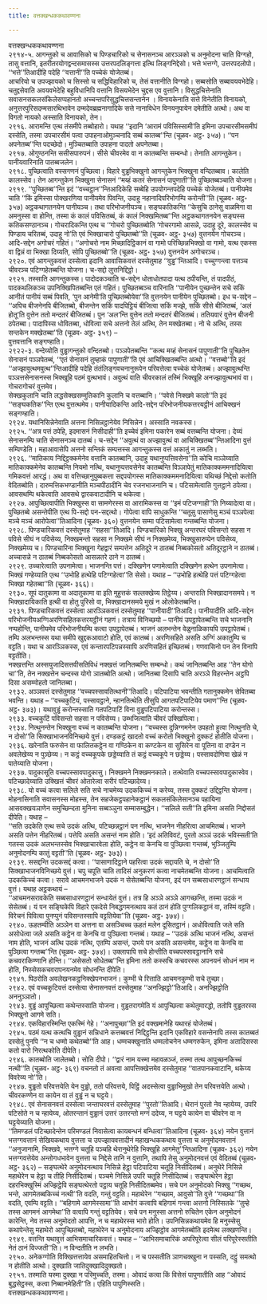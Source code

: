 ```yaml
---
title: वत्तक्खन्धककथावण्णना

---
```

वत्तक्खन्धककथावण्णना  
२९१४-५. आगन्तुको च आवासिको च पिण्डचारिको च सेनासनञ्च आरञ्ञको च अनुमोदना चाति विग्गहो, तासु वत्तानि, इतरीतरयोगद्वन्दसमासस्स उत्तरपदलिङ्गत्ता इत्थि लिङ्गनिद्देसो। भत्ते भत्तग्गे, उत्तरपदलोपो। ‘‘भत्ते’’तिआदीहि पदेहि ‘‘वत्तानी’’ति पच्चेकं योजेतब्बं।  
आचरियो च उपज्झायको च सिस्सो च सद्धिविहारिको च, तेसं वत्तानीति विग्गहो। सब्बसोति सब्बावयवभेदेहि। चतुद्दसेवाति अवयवभेदेहि बहुविधानिपि वत्तानि विसयभेदेन चुद्दस एव वुत्तानि। विसुद्धचित्तेनाति सवासनसकलसंकिलेसप्पहानतो अच्चन्तपरिसुद्धचित्तसन्तानेन । विनायकेनाति सत्ते विनेतीति विनायको, अनुत्तरपुरिसदम्मसारथिभावेन दम्मदेवब्रह्मनागादिके सत्ते नानाविधेन विनयनुपायेन दमेतीति अत्थो। अथ वा विगतो नायको अस्साति विनायको, तेन।  
२९१६. आरामन्ति एत्थ तंसमीपे तब्बोहारो। यथाह ‘‘इदानि ‘आरामं पविसिस्सामी’ति इमिना उपचारसीमसमीपं दस्सेति, तस्मा उपचारसीमं पत्वा उपाहनाओमुञ्चनादि सब्बं कातब्ब’’न्ति (चूळव॰ अट्ठ॰ ३५७)। ‘‘पन अपनेतब्ब’’न्ति पदच्छेदो। मुञ्चितब्बाति उपाहना पादतो अपनेतब्बा।  
२९१७. ओगुण्ठनन्ति ससीसपारुपनं। सीसे चीवरमेव वा न कातब्बन्ति सम्बन्धो। तेनाति आगन्तुकेन। पानीयवारिनाति पातब्बजलेन।  
२९१८. पुच्छित्वाति वस्सगणनं पुच्छित्वा। विहारे वुड्ढभिक्खुनो आगन्तुकेन भिक्खुना वन्दितब्बाव। कालेति कालस्सेव। तेन आगन्तुकेन भिक्खुना सेनासनं ‘‘मय्हं कतरं सेनासनं पापुणाती’’ति पुच्छितब्बञ्चाति योजना।  
२९१९. ‘‘पुच्छितब्ब’’न्ति इदं ‘‘वच्चट्ठान’’न्तिआदिकेहि सब्बेहि उपयोगन्तपदेहि पच्चेकं योजेतब्बं। पानीयमेव चाति ‘‘किं इमिस्सा पोक्खरणिया पानीयमेव पिवन्ति, उदाहु नहानादिपरिभोगम्पि करोन्ती’’ति (चूळव॰ अट्ठ॰ ३५७) अट्ठकथागतनयेन पानीयञ्च। तथा परिभोजनीयञ्च। सङ्घकतिकन्ति ‘‘केसुचि ठानेसु वाळमिगा वा अमनुस्सा वा होन्ति, तस्मा कं कालं पविसितब्बं, कं कालं निक्खमितब्ब’’न्ति अट्ठकथागतनयेन सङ्घस्स कतिकसण्ठानञ्च। गोचरादिकन्ति एत्थ च ‘‘गोचरो पुच्छितब्बोति ‘गोचरगामो आसन्ने, उदाहु दूरे, कालस्सेव च पिण्डाय चरितब्बं, उदाहु नो’ति एवं भिक्खाचारो पुच्छितब्बो’’ति (चूळव॰ अट्ठ॰ ३५७) वुत्तनयेन गोचरञ्च। आदि-सद्देन अगोचरं गहितं। ‘‘अगोचरो नाम मिच्छादिट्ठिकानं वा गामो परिच्छिन्नभिक्खो वा गामो, यत्थ एकस्स वा द्विन्नं वा भिक्खा दिय्यति, सोपि पुच्छितब्बो’’ति (चूळव॰ अट्ठ॰ ३५७) वुत्तनयेन अगोचरञ्च।  
२९२०. एवं आगन्तुकवत्तं दस्सेत्वा इदानि आवासिकवत्तं दस्सेतुमाह ‘‘वुड्ढ’’न्तिआदि। पच्चुग्गन्त्वा पत्तञ्च चीवरञ्च पटिग्गहेतब्बन्ति योजना। च-सद्दो लुत्तनिद्दिट्ठो।  
२९२१. तस्साति आगन्तुकस्स। पादोदकञ्चाति च-सद्देन धोताधोतपादा यत्थ ठपीयन्ति, तं पादपीठं, पादकथलिकञ्च उपनिक्खिपितब्बन्ति एतं गहितं। पुच्छितब्बञ्च वारिनाति ‘‘पानीयेन पुच्छन्तेन सचे सकिं आनीतं पानीयं सब्बं पिवति, ‘पुन आनेमी’ति पुच्छितब्बोयेवा’’ति वुत्तनयेन पानीयेन पुच्छितब्बो। इध च-सद्देन –  
‘‘अपिच बीजनेनपि बीजितब्बो, बीजन्तेन सकिं पादपिट्ठियं बीजित्वा सकिं मज्झे, सकिं सीसे बीजितब्बं, ‘अलं होतू’ति वुत्तेन ततो मन्दतरं बीजितब्बं। पुन ‘अल’न्ति वुत्तेन ततो मन्दतरं बीजितब्बं। ततियवारं वुत्तेन बीजनी ठपेतब्बा। पादापिस्स धोवितब्बा, धोवित्वा सचे अत्तनो तेलं अत्थि, तेन मक्खेतब्बा। नो चे अत्थि, तस्स सन्तकेन मक्खेतब्बा’’ति (चूळव॰ अट्ठ॰ ३५९) –  
वुत्तवत्तानि सङ्गण्हाति।  
२९२२-३. वन्देय्योति वुड्ढागन्तुको वन्दितब्बो। पञ्ञपेतब्बन्ति ‘‘कत्थ मय्हं सेनासनं पापुणाती’’ति पुच्छितेन सेनासनं पञ्ञपेतब्बं, ‘‘एतं सेनासनं तुम्हाकं पापुणाती’’ति एवं आचिक्खितब्बन्ति अत्थो। ‘‘वत्तब्बो’’ति इदं ‘‘अज्झावुत्थमवुत्थ’’न्तिआदीहि पदेहि तंतंलिङ्गवचनानुरूपेन परिवत्तेत्वा पच्चेकं योजेतब्बं। अज्झावुत्थन्ति पञ्ञत्तसेनासनस्स भिक्खूहि पठमं वुत्थभावं। अवुत्थं वाति चीवरकालं तस्मिं भिक्खूहि अनज्झावुत्थभावं वा। गोचरागोचरं वुत्तमेव।  
सेक्खकुलानि चाति लद्धसेक्खसम्मुतिकानि कुलानि च वत्तब्बानि। ‘‘पवेसे निक्खमे कालो’’ति इदं ‘‘सङ्घकतिक’’न्ति एत्थ वुत्तत्थमेव। पानीयादिकन्ति आदि-सद्देन परिभोजनीयकत्तरयट्ठीनं आचिक्खनं सङ्गण्हाति।  
२९२४. यथानिसिन्नेनेवाति अत्तना निसिन्नट्ठानेयेव निसिन्नेन। अस्साति नवकस्स।  
२९२५. ‘‘अत्र पत्तं ठपेहि, इदमासनं निसीदाही’’ति इच्चेवं इमिना पकारेन सब्बं वत्तब्बन्ति योजना। देय्यं सेनासनम्पि चाति सेनासनञ्च दातब्बं। च-सद्देन ‘‘अवुत्थं वा अज्झावुत्थं वा आचिक्खितब्ब’’न्तिआदिना वुत्तं सम्पिण्डेति। महाआवासेपि अत्तनो सन्तिकं सम्पत्तस्स आगन्तुकस्स वत्तं अकातुं न लब्भति।  
२९२६. ‘‘मातिकाय निद्दिट्ठक्कमेनेव वत्तानि कातब्बानि, उदाहु यथानुप्पत्तिवसेना’’ति कोचि मञ्ञेय्याति मातिकाक्कमेनेव कातब्बन्ति नियमो नत्थि, यथानुप्पत्तवसेनेव कातब्बन्ति विञ्ञापेतुं मातिकाक्कममनादियित्वा गमिकवत्तं आरद्धं। अथ वा वत्तिच्छानुपुब्बकत्ता सद्दपयोगस्स मातिकाक्कममनादियित्वा यथिच्छं निद्देसो कतोति वेदितब्बोति। दारुमत्तिकभण्डानीति मञ्चपीठादीनि चेव रजनभाजनानि च। पटिसामेत्वाति गुत्तट्ठाने ठपेत्वा। आवसथम्पि थकेत्वाति आवसथे द्वारकवाटादीनि च थकेत्वा।  
२९२७. आपुच्छित्वापीति भिक्खुस्स वा सामणेरस्स वा आरामिकस्स वा ‘‘इमं पटिजग्गाही’’ति निय्यादेत्वा वा। पुच्छितब्बे असन्तेपीति एत्थ पि-सद्दो पन-सद्दत्थो। गोपेत्वा वापि साधुकन्ति ‘‘चतूसु पासाणेसु मञ्चं पञ्ञपेत्वा मञ्चे मञ्चं आरोपेत्वा’’तिआदिना (चूळव॰ ३६०) वुत्तनयेन सम्मा पटिसामेत्वा गन्तब्बन्ति योजना।  
२९२८. पिण्डचारिकवत्तं दस्सेतुमाह ‘‘सहसा’’तिआदि। पिण्डचारिको भिक्खु अन्तरघरं पविसन्तो सहसा न पविसे सीघं न पविसेय्य, निक्खमन्तो सहसा न निक्खमे सीघं न निक्खमेय्य, भिक्खुसारुप्पेन पविसेय्य, निक्खमेय्य च। पिण्डचारिना भिक्खुना गेहद्वारं सम्पत्तेन अतिदूरे न ठातब्बं निब्बकोसतो अतिदूरट्ठाने न ठातब्बं। अच्चासन्ने न ठातब्बं निब्बकोसतो आसन्नतरे ठाने न ठातब्बं।  
२९२९. उच्चारेत्वाति उपनामेत्वा। भाजनन्ति पत्तं। दक्खिणेन पणामेत्वाति दक्खिणेन हत्थेन उपनामेत्वा। भिक्खं गण्हेय्याति एत्थ ‘‘उभोहि हत्थेहि पटिग्गहेत्वा’’ति सेसो। यथाह – ‘‘उभोहि हत्थेहि पत्तं पटिग्गहेत्वा भिक्खा गहेतब्बा’’ति (चूळव॰ ३६६)।  
२९३०. सूपं दातुकामा वा अदातुकामा वा इति मुहुत्तकं सल्लक्खेय्य तिट्ठेय्य। अन्तराति भिक्खादानसमये। न भिक्खादायिकाति इत्थी वा होतु पुरिसो वा, भिक्खादानसमये मुखं न ओलोकेतब्बन्ति।  
२९३१. पिण्डचारिकवत्तं दस्सेत्वा आरञ्ञिकवत्तं दस्सेतुमाह ‘‘पानीयादी’’तिआदि। पानीयादीति आदि-सद्देन परिभोजनीयअग्गिअरणिसहितकत्तरयट्ठीनं गहणं। तत्रायं विनिच्छयो – पानीयं उपट्ठापेतब्बन्ति सचे भाजनानि नप्पहोन्ति, पानीयमेव परिभोजनीयम्पि कत्वा उपट्ठापेतब्बं। भाजनं अलभन्तेन वेळुनाळिकायपि उपट्ठापेतब्बं। तम्पि अलभन्तस्स यथा समीपे खुद्दकआवाटो होति, एवं कातब्बं। अरणिसहिते असति अग्गिं अकातुम्पि च वट्टति। यथा च आरञ्ञिकस्स, एवं कन्तारपटिपन्नस्सापि अरणिसहितं इच्छितब्बं। गणवासिनो पन तेन विनापि वट्टतीति।  
नक्खत्तन्ति अस्सयुजादिसत्तवीसतिविधं नक्खत्तं जानितब्बन्ति सम्बन्धो। कथं जानितब्बन्ति आह ‘‘तेन योगो चा’’ति, तेन नक्खत्तेन चन्दस्स योगो ञातब्बोति अत्थो। जानितब्बा दिसापि चाति अरञ्ञे विहरन्तेन अट्ठपि दिसा असम्मोहतो जानितब्बा।  
२९३२. अञ्ञवत्तं दस्सेतुमाह ‘‘वच्चपस्सावतित्थानी’’तिआदि। पटिपाटिया भवन्तीति गतानुक्कमेन सेवितब्बा भवन्ति। यथाह – ‘‘वच्चकुटियं, पस्सावट्ठाने, न्हानतित्थेति तीसुपि आगतपटिपाटियेव पमाण’’न्ति (चूळव॰ अट्ठ॰ ३७३)। यथावुड्ढं करोन्तस्साति गतपटिपाटिं विना वुड्ढपटिपाटिया करोन्तस्स।  
२९३३. वच्चकुटिं पविसन्तो सहसा न पविसेय्य। उब्भजित्वाति चीवरं उक्खिपित्वा।  
२९३४. नित्थुनन्तेन भिक्खुना वच्चं न कातब्बन्ति योजना। ‘‘वच्चस्स दुन्निग्गमनेन उपहतो हुत्वा नित्थुनति चे, न दोसो’’ति सिक्खाभाजनविनिच्छये वुत्तं। दण्डकट्ठं खादतो वच्चं करोतो भिक्खुनो दुक्कटं होतीति योजना।  
२९३६. खरेनाति फरुसेन वा फालितकट्ठेन वा गण्ठिकेन वा कण्टकेन वा सुसिरेन वा पूतिना वा दण्डेन न अवलेखेय्य न पुञ्छेय्य। न कट्ठं वच्चकूपके छड्डेय्याति तं कट्ठं वच्चकूपे न छड्डेय्य। पस्सावदोणिया खेळं न पातेय्याति योजना।  
२९३७. पादुकासूति वच्चपस्सावपादुकासु। निक्खमने निक्खमनकाले। तत्थेवाति वच्चपस्सावपादुकास्वेव। पटिच्छादेय्याति उक्खित्तं चीवरं ओतारेत्वा सरीरं पटिच्छादेय्य।  
२९३८. यो वच्चं कत्वा सलिले सति सचे नाचमेय्य उदककिच्चं न करेय्य, तस्स दुक्कटं उद्दिट्ठन्ति योजना। मोहनासिनाति सवासनस्स मोहस्स, तेन सहजेकट्ठपहानेकट्ठानं सकलसंकिलेसानञ्च पहायिना आसवक्खयञाणेन समुच्छिन्दता मुनिना सब्बञ्ञुना सम्मासम्बुद्धेन। ‘‘सलिले सती’’ति इमिना असति निद्दोसतं दीपेति। यथाह –  
‘‘सति उदकेति एत्थ सचे उदकं अत्थि, पटिच्छन्नट्ठानं पन नत्थि, भाजनेन नीहरित्वा आचमितब्बं। भाजने असति पत्तेन नीहरितब्बं। पत्तेपि असति असन्तं नाम होति। ‘इदं अतिविवटं, पुरतो अञ्ञं उदकं भविस्सती’ति गतस्स उदकं अलभन्तस्सेव भिक्खाचारवेला होति, कट्ठेन वा केनचि वा पुञ्छित्वा गन्तब्बं, भुञ्जितुम्पि अनुमोदनम्पि कातुं वट्टती’’ति (चूळव॰ अट्ठ॰ ३७३)।  
२९३९. ससद्दन्ति उदकसद्दं कत्वा। ‘‘पासाणादिट्ठाने पहरित्वा उदकं सद्दायति चे, न दोसो’’ति सिक्खाभाजनविनिच्छये वुत्तं। चपु चपूति चाति तादिसं अनुकरणं कत्वा नाचमेतब्बन्ति योजना। आचमित्वाति उदककिच्चं कत्वा। सरावे आचमनभाजने उदकं न सेसेतब्बन्ति योजना, इदं पन सब्बसाधारणट्ठानं सन्धाय वुत्तं। यथाह अट्ठकथायं –  
‘‘आचमनसरावकेति सब्बसाधारणट्ठानं सन्धायेतं वुत्तं। तत्र हि अञ्ञे अञ्ञे आगच्छन्ति, तस्मा उदकं न सेसेतब्बं। यं पन सङ्घिकेपि विहारे एकदेसे निबद्धगमनत्थाय कतं ठानं होति पुग्गलिकट्ठानं वा, तस्मिं वट्टति। विरेचनं पिवित्वा पुनप्पुनं पविसन्तस्सापि वट्टतियेवा’’ति (चूळव॰ अट्ठ॰ ३७४)।  
२९४०. ऊहतम्पीति अञ्ञेन वा अत्तना वा असञ्चिच्च ऊहतं मलेन दूसितट्ठानं। अधोवित्वाति जले सति असोधेत्वा जले असति कट्ठेन वा केनचि वा पुञ्छित्वा गन्तब्बं। यथाह – ‘‘उदकं अत्थि भाजनं नत्थि, असन्तं नाम होति, भाजनं अत्थि उदकं नत्थि, एतम्पि असन्तं, उभये पन असति असन्तमेव, कट्ठेन वा केनचि वा पुञ्छित्वा गन्तब्ब’’न्ति (चूळव॰ अट्ठ॰ ३७४)। उक्लापापि सचे होन्तीति वच्चपस्सावट्ठानानि सचे कचवराकिण्णानि होन्ति। ‘‘असेसतो सोधेतब्ब’’न्ति इमिना ततो कस्सचि कचवरस्स अपनयनं सोधनं नाम न होति, निस्सेसकचवरापनयनमेव सोधनन्ति दीपेति।  
२९४१. पिठरोति अवलेखनकट्ठनिक्खेपनभाजनं। कुम्भी चे रित्ताति आचमनकुम्भी सचे तुच्छा।  
२९४२. एवं वच्चकुटिवत्तं दस्सेत्वा सेनासनवत्तं दस्सेतुमाह ‘‘अनज्झिट्ठो’’तिआदि। अनज्झिट्ठोति अननुञ्ञातो।  
२९४३. वुड्ढं आपुच्छित्वा कथेन्तस्साति योजना। वुड्ढतरागमेति यं आपुच्छित्वा कथेतुमारद्धो, ततोपि वुड्ढतरस्स भिक्खुनो आगमे सति।  
२९४४. एकविहारस्मिन्ति एकस्मिं गेहे। ‘‘अनापुच्छा’’ति इदं वक्खमानेहि यथारहं योजेतब्बं।  
२९४५. पठमं यत्थ कत्थचि वुड्ढानं सन्निधाने कत्तब्बवत्तं निद्दिट्ठन्ति इदानि एकविहारे वसन्तेनापि तस्स कातब्बतं दस्सेतुं पुनपि ‘‘न च धम्मो कथेतब्बो’’ति आह। धम्मचक्खुनाति धम्मलोचनेन धम्मगरुकेन, इमिना अतादिसस्स कतो वारो निरत्थकोति दीपेति।  
२९४६. कातब्बोति जालेतब्बो। सोति दीपो। ‘‘द्वारं नाम यस्मा महावळञ्जं, तस्मा तत्थ आपुच्छनकिच्चं नत्थी’’ति (चूळव॰ अट्ठ॰ ३६९) वचनतो तं अवत्वा आपत्तिक्खेत्तमेव दस्सेतुमाह ‘‘वातपानकवाटानि, थकेय्य विवरेय्य नो’’ति।  
२९४७. वुड्ढतो परिवत्तयेति येन वुड्ढो, ततो परिवत्तये, पिट्ठिं अदस्सेत्वा वुड्ढाभिमुखो तेन परिवत्तयेति अत्थो। चीवरकण्णेन वा कायेन वा तं वुड्ढं न च घट्टये।  
२९४८. एवं सेनासनवत्तं दस्सेत्वा जन्ताघरवत्तं दस्सेतुमाह ‘‘पुरतो’’तिआदि। थेरानं पुरतो नेव न्हायेय्य, उपरि पटिसोते न च न्हायेय्य, ओतरन्तानं वुड्ढानं उत्तरं उत्तरन्तो मग्गं ददेय्य, न घट्टये कायेन वा चीवरेन वा न घट्टयेय्याति योजना।  
‘‘तिमण्डलं पटिच्छादेन्तेन परिमण्डलं निवासेत्वा कायबन्धनं बन्धित्वा’’तिआदिना (चूळव॰ ३६४) नयेन वुत्तानं भत्तग्गवत्तानं सेखियकथाय वुत्तत्ता च उपज्झायवत्तादीनं महाखन्धककथाय वुत्तत्ता च अनुमोदनवत्तानं ‘‘अनुजानामि, भिक्खवे, भत्तग्गे चतूहि पञ्चहि थेरानुथेरेहि भिक्खूहि आगमेतु’’न्तिआदिना (चूळव॰ ३६२) नयेन भत्तग्गवत्तेयेव अन्तोगधभावेन वुत्तत्ता च निद्देसे तानि न वुत्तानि, तथापि तेसु अनुमोदनवत्तं एवं वेदितब्बं (चूळव॰ अट्ठ॰ ३६२) – सङ्घत्थेरे अनुमोदनत्थाय निसिन्ने हेट्ठा पटिपाटिया चतूहि निसीदितब्बं। अनुथेरे निसिन्ने महाथेरेन च हेट्ठा च तीहि निसीदितब्बं। पञ्चमे निसिन्ने उपरि चतूहि निसीदितब्बं। सङ्घत्थेरेन हेट्ठा दहरभिक्खुस्मिं अज्झिट्ठेपि सङ्घत्थेरतो पट्ठाय चतूहि निसीदितब्बमेव। सचे पन अनुमोदको भिक्खु ‘‘गच्छथ, भन्ते, आगमेतब्बकिच्चं नत्थी’’ति वदति, गन्तुं वट्टति। महाथेरेन ‘‘गच्छाम, आवुसो’’ति वुत्ते ‘‘गच्छथा’’ति वदति, एवम्पि वट्टति। ‘‘बहिगामे आगमेस्सामा’’ति आभोगं कत्वापि बहिगामं गन्त्वा अत्तनो निस्सितके ‘‘तुम्हे तस्स आगमनं आगमेथा’’ति वत्वापि गन्तुं वट्टतियेव। सचे पन मनुस्सा अत्तनो रुचितेन एकेन अनुमोदनं कारेन्ति, नेव तस्स अनुमोदतो आपत्ति, न च महाथेरस्स भारो होति। उपनिसिन्नकथायमेव हि मनुस्सेसु कथापेन्तेसु महाथेरो आपुच्छितब्बो, महाथेरेन च अनुमोदनाय अज्झिट्ठोव आगमेतब्बोति इदमेत्थ लक्खणन्ति।  
२९४९. वत्तन्ति यथावुत्तं आभिसमाचारिकवत्तं। यथाह – ‘‘आभिसमाचारिकं अपरिपूरेत्वा सीलं परिपूरेस्सतीति नेतं ठानं विज्जती’’ति। न विन्दतीति न लभति।  
२९५०. अनेकग्गोति विक्खित्तत्तायेव असमाहितचित्तो। न च पस्सतीति ञाणचक्खुना न पस्सति, दट्ठुं समत्थो न होतीति अत्थो। दुक्खाति जातिदुक्खादिदुक्खतो।  
२९५१. तस्माति यस्मा दुक्खा न परिमुच्चति, तस्मा। ओवादं कत्वा किं विसेसं पापुणातीति आह ‘‘ओवादं बुद्धसेट्ठस्स, कत्वा निब्बानमेहिती’’ति। एहिति पापुणिस्सति।  
वत्तक्खन्धककथावण्णना।  